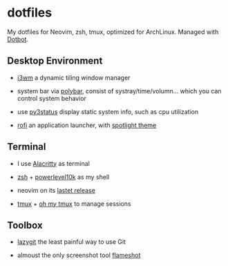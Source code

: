 # dotfiles

My dotfiles for Neovim, zsh, tmux, optimized for ArchLinux. Managed with [Dotbot](https://github.com/anishathalye/dotbot).

## Desktop Environment

* [i3wm](https://i3wm.org/) a dynamic tiling window manager

* system bar via [polybar](https://github.com/polybar/polybar), consist of systray/time/volumn... which you can control system behavior

* use [py3status](https://github.com/ultrabug/py3status) display static system info, such as cpu utilization

* [rofi](https://github.com/davatorium/rofi) an application launcher, with [spotlight theme](https://github.com/lr-tech/rofi-themes-collection)

## Terminal

- I use [Alacritty](https://github.com/alacritty/alacritty) as terminal

- [zsh](https://www.zsh.org/) + [powerlevel10k](https://github.com/romkatv/powerlevel10k) as my shell

- neovim on its [lastet release](https://github.com/neovim/neovim/commits/master)

- [tmux](https://github.com/tmux/tmux) + [oh my tmux](https://github.com/gpakosz/.tmux) to manage sessions

## Toolbox

- [lazygit](https://github.com/jesseduffield/lazygit) the least painful way to
  use Git

- almoust the only screenshot tool [flameshot](https://flameshot.org/)

